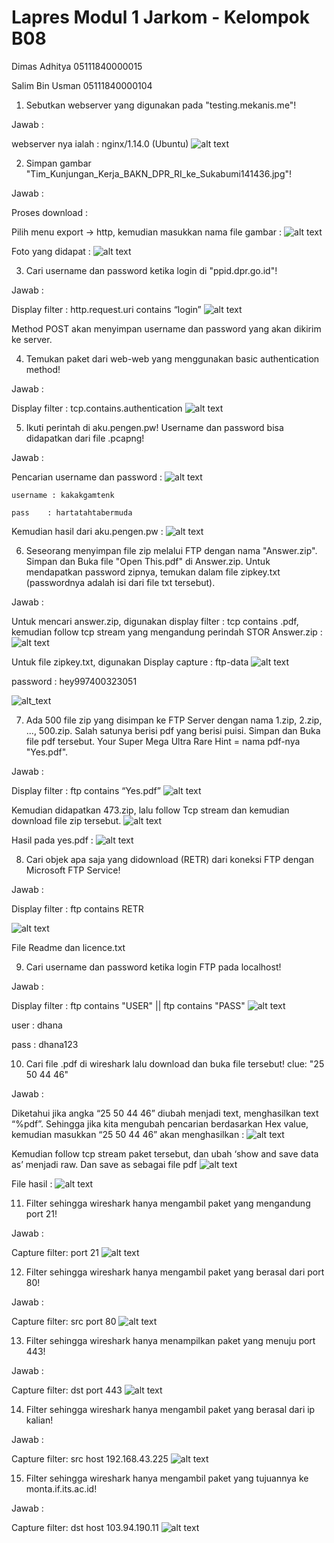 # Lapres Modul 1 Jarkom - Kelompok B08

Dimas Adhitya 05111840000015

Salim Bin Usman 05111840000104

1. Sebutkan webserver yang digunakan pada "testing.mekanis.me"!

Jawab :

webserver nya ialah : nginx/1.14.0 (Ubuntu)
![alt text](https://lh5.googleusercontent.com/WF7IQ9Hp1XwkcWEGv17HtVkvUrBGgA9MHIq1gvhkDCGrqcFx6fJtVXDoOsK27KmUuvCwRzwIeW6Lve4mGlHpjT9EEA6G-B_xDI0bFzgWrk_0aOSiMniHjYXnki8L5QsVKc1AkHqF)

2. Simpan gambar "Tim_Kunjungan_Kerja_BAKN_DPR_RI_ke_Sukabumi141436.jpg"!

Jawab :

Proses download :

Pilih menu export -> http, kemudian masukkan nama file gambar :
![alt text](https://lh6.googleusercontent.com/EG8xxNKouAFOrfQggbVJ4T3VG4fD3KTLp5vh2JHTCDazuLPJ_KEIrr0-mVp9ADUyCi3fse2_QKUX8RLQafW_U8ip5EdkZiYaVqED5gjYcz5qspBXagmMYRRQCoRkKocHaDtfOcoV)

Foto yang didapat :
![alt text](https://lh4.googleusercontent.com/IJKz8_GQ1ev1OFzzICFb07xCpphEWkhCN4MFkzHGDPDp__QqLjXxK2_JHykzMStSbqGVl6zMZGLhabDEOI0LJNIt7t1vwRIagPM52N1eQuwIyHPre6USxNrOugqjmJ2A57W1snj-)

3. Cari username dan password ketika login di "ppid.dpr.go.id"!

Jawab :

Display filter : http.request.uri contains “login”
![alt text](https://lh6.googleusercontent.com/yjBDhaP246r1pANhVmb8EfPjK4CAa9nhhxYlX5MGi_1Fzs2tN_RAS5G_F7lvz_OYfSz61xVLltRlbouFmKM-qg1-7kghIWZp0z0DNv_AVPl5EShPTKy5uOKLYYpWwq8pOPQOaSsp)

Method POST akan menyimpan username dan password yang akan dikirim ke server.

4. Temukan paket dari web-web yang menggunakan basic authentication method!

Jawab :

Display filter : tcp.contains.authentication
![alt text](https://lh3.googleusercontent.com/X6IEB8NVOIRKn3QMdDcJzhorZ8trIfFlCyPm0NlKhC8QuA50Hx2aXHeLFepHwCxNsYb2e8DBMrfqonveUSdNfxiHqx0X2TufIbVxWxdzIBI6bJXSTGeJoTXJqaAzSbs_tBUTlnE3)

5. Ikuti perintah di aku.pengen.pw! Username dan password bisa didapatkan dari file .pcapng!

Jawab :

Pencarian username dan password :
![alt text](https://lh3.googleusercontent.com/IKrdpO08MA-rMz2WsbW97BQAw715wl-UxlXxgv4BYmkwx2_MCVsmLrG1rUO784CtltDOX6LtoOpaIKu0hM_MXV24SEssqcfrlYJm_lX0ZewwyXSrYLHDH458ERw2lVs_etPb3z6n)

	username : kakakgamtenk
  
	pass	: hartatahtabermuda
  
Kemudian hasil dari aku.pengen.pw :	
![alt text](https://lh3.googleusercontent.com/OptqxZPAEtME1ArB91px30QKfS3zJlh113SCTltM8H_k8dYtYDQJyVCp___6AHjSaHAHgQDtBYPKV13wFD7NwXmeBbuVH1Uus3h7tiSRGHEnZpzpUl9e2uFfV5eJednmCNNbIh2d)

6. Seseorang menyimpan file zip melalui FTP dengan nama "Answer.zip". Simpan dan Buka file "Open This.pdf" di Answer.zip. Untuk mendapatkan password zipnya, temukan dalam file zipkey.txt (passwordnya adalah isi dari file txt tersebut).

Jawab :

Untuk mencari answer.zip, digunakan display filter : tcp contains .pdf, kemudian follow tcp stream yang mengandung perindah STOR Answer.zip :
![alt text](https://lh6.googleusercontent.com/8B4wbqnAKcYIsHa1OOmz8SWf5o4hwXiAjeoRNFRz0kuXUSkN9kn4UlG4XUT3l5EzQ7i2NPI0YFj6yUh-pPtGX-k243mHgswuSJv78Pj_YX4cuuHpQ_VrCZZYhjkOUnexBnHjr_cw)

Untuk file zipkey.txt, digunakan Display capture : ftp-data
![alt text](https://lh5.googleusercontent.com/PWlnaMlSoK3pWVNZcEiVknkvFk2J3KH9lxCtZT5z81Ssz57XAlsK_EzrWTE8oZqNbzhYgBZWx3vw6n2yK4OIs5haXdk6xxd-NPFwB5xj-dXKaq8zD3I8Unh74bR086UPXlhdXxQh)

password : hey997400323051

![alt_text](https://lh4.googleusercontent.com/VvyukJjKt_LE3fMWhE_uX4sZjDKw57Wb6h6uVkgeop9l2kBdD1njzt9odNuB7e5OtX80vRyplh13Yo8Ml2MmvSKa-r83-jNbBFlmZsLTl_0Lc0hyQs45qBJ57pFZMQk-LpKcWeBz)

7. Ada 500 file zip yang disimpan ke FTP Server dengan nama 1.zip, 2.zip, ..., 500.zip. Salah satunya berisi pdf yang berisi puisi. Simpan dan Buka file pdf tersebut.
Your Super Mega Ultra Rare Hint = nama pdf-nya "Yes.pdf".

Jawab :

Display filter : ftp contains “Yes.pdf”
![alt text](https://lh6.googleusercontent.com/z_yVZa9lIkk9MStiKxszs3NrT_LbdGQBkF2AcXmAlxNmnYU8w0Tac37W0BXYeaECcOBAm1iQqVIDFkVxiB7L9B3xhvbze3WZgnODbFFSdaXD-KgZoTtm07CoFN4g3VfUABaK2GGn)

Kemudian didapatkan 473.zip, lalu follow Tcp stream dan kemudian download file zip tersebut.
![alt text](https://lh3.googleusercontent.com/GXTqrEfNTDCUhvnBDxyE1hKXiKQzHiMnaZ6icjRtIQPQhKN7pGTv0S4KxEkSPbzjIZimCI0yF_VpPBmw1ZHU8ukKbjZkaqFxxV0Qwn_5hJ-OS6Qzw9XEQToxr_SSW9Q-9wh9zy0g)

Hasil pada yes.pdf :
![alt text](https://lh5.googleusercontent.com/Fd7bzq8A3O5AktNwcqCnuMANlPnquHUI26PAZWwLP34LHZ94HGWekSvdbKNttNrYI2EotoZdJk9dIWF4A1PUCmlYgGYXVlfwVF7gGDrGq4oNVAaGD3QEW_Cqv9HtsocsQd4FGv5e)

8. Cari objek apa saja yang didownload (RETR) dari koneksi FTP dengan Microsoft FTP Service!

Jawab :

Display filter : ftp contains RETR

![alt text](https://lh6.googleusercontent.com/CpT0pm7bGrITNTMX6I-h5Ug6X7uzJYLqVD2W3aTlfltCNICNrFLXGwr4Mc_90wdOHqaPegkCh1mkLqpep6jIbXHuL5HzfyuRJGNJdEz3guPbw8CuOzADbp_oSJUHl8fA6lxTbZlD)

File Readme dan licence.txt

9. Cari username dan password ketika login FTP pada localhost!

Jawab :

Display filter : ftp contains "USER" || ftp contains "PASS"
![alt text](https://lh4.googleusercontent.com/KsakNKyphcAsK31hWok8r5SmG7OWRMf7FKu--ZIQBkmE42kR0pJgZOv_Em0TadUvdGzqNe-Yh1G8n8nEofwgJeGaLnUAXAET8s_uziFL7FCKXFuPdXOUZMIBuCvm4PJCmqu6yt2H)

user : dhana

pass : dhana123

10. Cari file .pdf di wireshark lalu download dan buka file tersebut!
clue: "25 50 44 46" 

Jawab :

Diketahui jika angka “25 50 44 46” diubah menjadi text, menghasilkan text “%pdf”. Sehingga jika kita mengubah pencarian berdasarkan Hex value, kemudian masukkan “25 50 44 46” akan menghasilkan :
![alt text](https://lh6.googleusercontent.com/ODIQiemUK-HtnBOXSRqd1gwAbhjeZEjq6B4FfsTm7weZZGPXL0PYBsoawvyS21fPAHqkNFwwZso5X1_Q4UhrOUkDYF1qsyi9Onkoy5QxSNtIUmoy0DTA2vCuAEit6HK-7BpUlIsd)

Kemudian follow tcp stream paket tersebut, dan ubah ‘show and save data as’ menjadi raw. Dan save as sebagai file pdf
![alt text](https://lh4.googleusercontent.com/36_6JA-9vpGAng00WOLM2SErVc9YtTOO68Va_jyaGVag8AEeAMfOtQgF8kSi5ItpyH4pnOUuWDbUK3F8LZ5JWboV6XA5tJlSGhq5fpFGfdNMweSu2EI70XzmxJ7GrxxVLDrA5M-R)

File hasil :
![alt text](https://lh6.googleusercontent.com/C1P17yJtKFxBhNpnMI7fuWXe_vcTTlODEWTP9ZYeGaFFzI2-90V4Ld3BCfsMG-wm6PovAfdBsOs0WS6G1-rFZ8aBz0jEy5Xn8UWcFZW30_ODh33oTQcPx54ayWx_9lSi-XCl9guH)

11. Filter sehingga wireshark hanya mengambil paket yang mengandung port 21!

Jawab :

Capture filter: port 21
![alt text](https://lh6.googleusercontent.com/UvszcJh0KtsipYGCPL26l7Qmgy5Kr8tASZZthgTi4HeftUbKDzu8ca_EUHCag2hVJOc1E4_yxcKuwBJgMqfxdZmj8Eh62w-6SPwugpdBxBzLtHCMeLMIRydMyPgrw7F0hNPXcg5x)

12. Filter sehingga wireshark hanya mengambil paket yang berasal dari port 80!

Jawab :

Capture filter: src port 80
![alt text](https://lh3.googleusercontent.com/4eSZFPGGmVzuj9khwWjXBcD4MOL9S__G8LIYaGevBJ1NXZCy7adw43FU1r40duZQU-Hls0wPu5x6MoZae7IBopvV_YSZxXzurPteePnqvFVky6S9joL1GLPAEG7qHDEXUhmdMnLs)

13. Filter sehingga wireshark hanya menampilkan paket yang menuju port 443!

Jawab :

Capture filter: dst port 443
![alt text](https://lh3.googleusercontent.com/45aSnanFsjE4HpSUQg-8d71qaA_pRtJ_4Jv3lGvXddtgmnbO78Nz50J3E3ozP8ejD3G39GlSkLRJncHAEd4zdpxkb7VaeUCvG_Ejk_65MZFnomFzmIJKt8Tv8vgjS3Fi-xEPxmsL)

14. Filter sehingga wireshark hanya mengambil paket yang berasal dari ip kalian!

Jawab :

Capture filter: src host 192.168.43.225
![alt text](https://lh4.googleusercontent.com/IgHBldJgreMJL12yIcHoSD6I2XOaVqB9GbxQylBYK7ktzPUEDtZi1uXpLJJ76lb6zMHbexOMqe6NFe_kEusoIcjt_Zy8h2q08GmIG4AbEf0KVARVxzg7s4hIsvmo4WyZZr1GChFA)

15. Filter sehingga wireshark hanya mengambil paket yang tujuannya ke monta.if.its.ac.id!

Jawab :

Capture filter: dst host 103.94.190.11
![alt text](https://lh6.googleusercontent.com/KOW7KFa4NeLagfMeDsboWywBdgXCEA5NeAbBQd7RxGev6gZ6z1ra1KUiKK3eLVJDyILZViQdPFc1QoTjvPp5trVYNchpSctH7obm_BZaHmAzAp2B9WtSG2-ERT_OeWsjcZVeEnOx)

